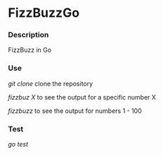 FizzBuzzGo
=====
### Description

FizzBuzz in Go

### Use
*git clone* clone the repository

*fizzbuz X* to see the output for a specific number X

*fizzbuzz* to see the output for numbers 1 - 100

### Test
*go test*

